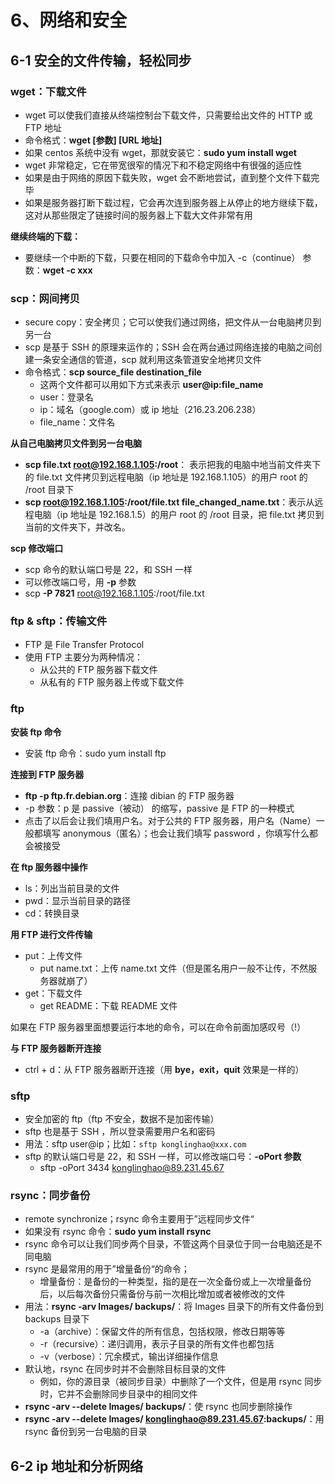# 6、网络和安全

## 6-1 安全的文件传输，轻松同步

### wget：下载文件

- wget 可以使我们直接从终端控制台下载文件，只需要给出文件的 HTTP 或 FTP 地址
- 命令格式：**wget [参数] [URL 地址]**
- 如果 centos 系统中没有 wget，那就安装它：**sudo yum install wget**
- wget 非常稳定，它在带宽很窄的情况下和不稳定网络中有很强的适应性
- 如果是由于网络的原因下载失败，wget 会不断地尝试，直到整个文件下载完毕
- 如果是服务器打断下载过程，它会再次连到服务器上从停止的地方继续下载，这对从那些限定了链接时间的服务器上下载大文件非常有用

**继续终端的下载：**

- 要继续一个中断的下载，只要在相同的下载命令中加入 -c（continue） 参数：**wget -c xxx**

### scp：网间拷贝

- secure copy：安全拷贝；它可以使我们通过网络，把文件从一台电脑拷贝到另一台
- scp 是基于 SSH 的原理来运作的；SSH 会在两台通过网络连接的电脑之间创建一条安全通信的管道，scp 就利用这条管道安全地拷贝文件
- 命令格式：**scp source_file destination_file**
  - 这两个文件都可以用如下方式来表示 **user@ip:file_name**
  - user：登录名
  - ip：域名（google.com）或 ip 地址（216.23.206.238）
  - file_name：文件名

**从自己电脑拷贝文件到另一台电脑**

- **scp file.txt root@192.168.1.105:/root**： 表示把我的电脑中地当前文件夹下的 file.txt 文件拷贝到远程电脑（ip 地址是 192.168.1.105）的用户 root 的 /root 目录下
- **scp root@192.168.1.105:/root/file.txt file_changed_name.txt**：表示从远程电脑（ip 地址是 192.168.1.5）的用户 root 的 /root 目录，把 file.txt 拷贝到当前的文件夹下，并改名。

**scp 修改端口**

- scp 命令的默认端口号是 22，和 SSH 一样
- 可以修改端口号，用 **-p** 参数
- scp **-P 7821** root@192.168.1.105:/root/file.txt

### ftp & sftp：传输文件

- FTP 是 File Transfer Protocol
- 使用 FTP 主要分为两种情况：
  - 从公共的 FTP 服务器下载文件
  - 从私有的 FTP 服务器上传或下载文件

### ftp

**安装 ftp 命令**

- 安装 ftp 命令：sudo yum install ftp

**连接到 FTP 服务器**

- **ftp -p ftp.fr.debian.org**：连接 dibian 的 FTP 服务器
- -p 参数：p 是 passive（被动） 的缩写，passive 是 FTP 的一种模式
- 点击了以后会让我们填用户名。对于公共的 FTP 服务器，用户名（Name）一般都填写 anonymous（匿名）；也会让我们填写 password ，你填写什么都会被接受

**在 ftp 服务器中操作**

- ls：列出当前目录的文件
- pwd：显示当前目录的路径
- cd：转换目录

**用 FTP 进行文件传输**

- put：上传文件
  - put name.txt：上传 name.txt 文件（但是匿名用户一般不让传，不然服务器就崩了）
- get：下载文件
  - get README：下载 README 文件

如果在 FTP 服务器里面想要运行本地的命令，可以在命令前面加感叹号（!）

**与 FTP 服务器断开连接**

- ctrl + d：从 FTP 服务器断开连接（用 **bye，exit，quit** 效果是一样的）

### sftp

- 安全加密的 ftp（ftp 不安全，数据不是加密传输）
- sftp 也是基于 SSH ，所以登录需要用户名和密码
- 用法：sftp user@ip；比如：`sftp konglinghao@xxx.com`
- sftp 的默认端口号是 22，和 SSH 一样，可以修改端口号：**-oPort 参数**
  - sftp -oPort 3434 konglinghao@89.231.45.67

### rsync：同步备份

- remote synchronize；rsync 命令主要用于”远程同步文件“
- 如果没有 rsync 命令：**sudo yum install rsync**
- rsync 命令可以让我们同步两个目录，不管这两个目录位于同一台电脑还是不同电脑
- rsync 是最常用的用于”增量备份“的命令；
  - 增量备份：是备份的一种类型，指的是在一次全备份或上一次增量备份后，以后每次备份只需备份与前一次相比增加或者被修改的文件
- 用法：**rsync -arv Images/ backups/**：将 Images 目录下的所有文件备份到 backups 目录下
  - -a（archive）：保留文件的所有信息，包括权限，修改日期等等
  - -r（recursive）：递归调用，表示子目录的所有文件也都包括
  - -v（verbose）：冗余模式，输出详细操作信息
- 默认地，rsync 在同步时并不会删除目标目录的文件
  - 例如，你的源目录（被同步目录）中删除了一个文件，但是用 rsync 同步时，它并不会删除同步目录中的相同文件
- **rsync -arv --delete Images/ backups/**：使 rsync 也同步删除操作
- **rsync -arv --delete Images/ konglinghao@89.231.45.67:backups/**：用 rsync 备份到另一台电脑的目录

## 6-2 ip 地址和分析网络